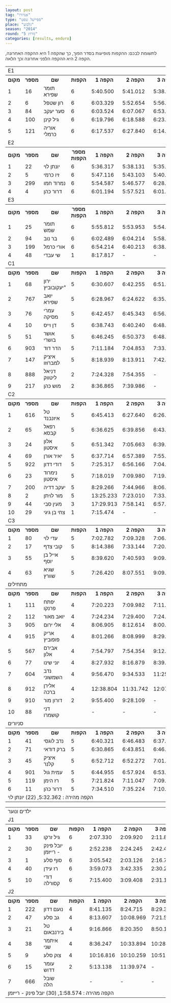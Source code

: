 ```yaml
---
layout: post
tag: "אנדורו"
type: "ספיישל טסט"
place: "גלבוע"
season: "2014"
round: "מרוץ 5"
categories: [results, enduro]
---
```



<p class="message" style="color: #333;">לתשומת לבכם: ההקפות מופיעות בסדר הפוך, כך שהקפה 1 היא ההקפה האחרונה, הקפה 2 היא ההקפה הלפני אחרונה וכך הלאה.</p>


<table class="line_color big_table">

<tr><td colspan="99" class="title_font">  E1 </td></tr>

<tr class="rnkh_bkcolor">
    <th class="rnkh_font">מקום</th>
    <th class="rnkh_font">מספר</th>
    <th class="rnkh_font">שם</th>
    <th class="rnkh_font">הקפות</th>
    <th class="rnkh_font">הקפה 1</th>
    <th class="rnkh_font">הקפה 2</th>
    <th class="rnkh_font">הקפה 3</th>
    <th class="rnkh_font">הקפה 4</th>
    <th class="rnkh_font">הקפה 5</th>
    <th class="rnkh_font">הקפה 6</th>
    <th class="rnkh_font">זמן כולל</th>
    <th class="rnkh_font">פער</th>
</tr>
<tr class="rnk_bkcolor">
    <td class="rnk_font">1</td>
    <td class="rnk_font">16</td>
    <td class="rnk_font">תומר שפירא</td>
    <td class="rnk_font">6</td>
    <td class="rnk_font">5:40.500</td>
    <td class="rnk_font">5:41.012</td>
    <td class="rnk_font">5:38.919</td>
    <td class="rnk_font">5:41.740</td>
    <td class="rnk_font">5:51.975</td>
    <td class="rnk_font">6:00.702</td>
    <td class="rnk_font">00:34:34.848</td>
    <td class="rnk_font">-</td>
</tr>
<tr class="rnk_bkcolor">
    <td class="rnk_font">2</td>
    <td class="rnk_font">6</td>
    <td class="rnk_font">רון שטפל</td>
    <td class="rnk_font">6</td>
    <td class="rnk_font">6:03.329</td>
    <td class="rnk_font">5:52.654</td>
    <td class="rnk_font">5:56.394</td>
    <td class="rnk_font">6:00.101</td>
    <td class="rnk_font">6:09.539</td>
    <td class="rnk_font">6:30.685</td>
    <td class="rnk_font">00:36:32.702</td>
    <td class="rnk_font">1:57.854</td>
</tr>
<tr class="rnk_bkcolor">
    <td class="rnk_font">3</td>
    <td class="rnk_font">84</td>
    <td class="rnk_font">סער יעקב</td>
    <td class="rnk_font">6</td>
    <td class="rnk_font">6:03.524</td>
    <td class="rnk_font">6:07.067</td>
    <td class="rnk_font">6:53.861</td>
    <td class="rnk_font">6:11.944</td>
    <td class="rnk_font">6:04.716</td>
    <td class="rnk_font">6:41.671</td>
    <td class="rnk_font">00:38:02.783</td>
    <td class="rnk_font">3:27.935</td>
</tr>
<tr class="rnk_bkcolor">
    <td class="rnk_font">4</td>
    <td class="rnk_font">100</td>
    <td class="rnk_font">גיל קינן</td>
    <td class="rnk_font">6</td>
    <td class="rnk_font">6:19.796</td>
    <td class="rnk_font">6:18.588</td>
    <td class="rnk_font">6:23.509</td>
    <td class="rnk_font">6:18.945</td>
    <td class="rnk_font">6:24.582</td>
    <td class="rnk_font">6:38.411</td>
    <td class="rnk_font">00:38:23.831</td>
    <td class="rnk_font">3:48.983</td>
</tr>
<tr class="rnk_bkcolor">
    <td class="rnk_font">5</td>
    <td class="rnk_font">121</td>
    <td class="rnk_font">אוריה כרמלי</td>
    <td class="rnk_font">6</td>
    <td class="rnk_font">6:17.537</td>
    <td class="rnk_font">6:27.840</td>
    <td class="rnk_font">6:14.792</td>
    <td class="rnk_font">6:13.343</td>
    <td class="rnk_font">6:22.510</td>
    <td class="rnk_font">6:57.573</td>
    <td class="rnk_font">00:38:33.595</td>
    <td class="rnk_font">3:58.747</td>
</tr>

<tr><td colspan="99" class="title_font">  E2 </td></tr>

<tr class="rnkh_bkcolor">
    <th class="rnkh_font">מקום</th>
    <th class="rnkh_font">מספר</th>
    <th class="rnkh_font">שם</th>
    <th class="rnkh_font">מספר הקפות</th>
    <th class="rnkh_font">הקפה 1</th>
    <th class="rnkh_font">הקפה 2</th>
    <th class="rnkh_font">הקפה 3</th>
    <th class="rnkh_font">הקפה 4</th>
    <th class="rnkh_font">הקפה 5</th>
    <th class="rnkh_font">הקפה 6</th>
    <th class="rnkh_font">זמן כולל</th>
    <th class="rnkh_font">פער</th>
</tr>
<tr class="rnk_bkcolor">
    <td class="rnk_font">1</td>
    <td class="rnk_font">22</td>
    <td class="rnk_font">יונתן לוי</td>
    <td class="rnk_font">6</td>
    <td class="rnk_font">5:36.317</td>
    <td class="rnk_font">5:38.131</td>
    <td class="rnk_font">5:35.025</td>
    <td class="rnk_font">5:32.362</td>
    <td class="rnk_font">5:47.988</td>
    <td class="rnk_font">5:47.907</td>
    <td class="rnk_font">00:33:57.730</td>
    <td class="rnk_font">-</td>
</tr>
<tr class="rnk_bkcolor">
    <td class="rnk_font">2</td>
    <td class="rnk_font">5</td>
    <td class="rnk_font">זיו    כרמי</td>
    <td class="rnk_font">6</td>
    <td class="rnk_font">5:47.116</td>
    <td class="rnk_font">5:43.103</td>
    <td class="rnk_font">5:40.653</td>
    <td class="rnk_font">5:39.514</td>
    <td class="rnk_font">5:42.107</td>
    <td class="rnk_font">5:58.327</td>
    <td class="rnk_font">00:34:30.820</td>
    <td class="rnk_font">33.090</td>
</tr>
<tr class="rnk_bkcolor">
    <td class="rnk_font">3</td>
    <td class="rnk_font">299</td>
    <td class="rnk_font">נמרוד חמו</td>
    <td class="rnk_font">6</td>
    <td class="rnk_font">5:54.587</td>
    <td class="rnk_font">5:46.577</td>
    <td class="rnk_font">6:28.144</td>
    <td class="rnk_font">5:48.086</td>
    <td class="rnk_font">5:54.150</td>
    <td class="rnk_font">5:57.387</td>
    <td class="rnk_font">00:35:48.931</td>
    <td class="rnk_font">1:51.201</td>
</tr>
<tr class="rnk_bkcolor">
    <td class="rnk_font">4</td>
    <td class="rnk_font">4</td>
    <td class="rnk_font">דרור כהן</td>
    <td class="rnk_font">6</td>
    <td class="rnk_font">6:01.194</td>
    <td class="rnk_font">5:57.521</td>
    <td class="rnk_font">6:01.924</td>
    <td class="rnk_font">6:14.253</td>
    <td class="rnk_font">6:02.950</td>
    <td class="rnk_font">6:29.081</td>
    <td class="rnk_font">00:36:46.923</td>
    <td class="rnk_font">2:49.193</td>
</tr>

<tr><td colspan="99" class="title_font">  E3 </td></tr>

<tr class="rnkh_bkcolor">
    <th class="rnkh_font">מקום</th>
    <th class="rnkh_font">מספר</th>
    <th class="rnkh_font">שם</th>
    <th class="rnkh_font">מספר הקפות</th>
    <th class="rnkh_font">הקפה 1</th>
    <th class="rnkh_font">הקפה 2</th>
    <th class="rnkh_font">הקפה 3</th>
    <th class="rnkh_font">הקפה 4</th>
    <th class="rnkh_font">הקפה 5</th>
    <th class="rnkh_font">הקפה 6</th>
    <th class="rnkh_font">זמן כולל</th>
    <th class="rnkh_font">פער</th>
</tr>
<tr class="rnk_bkcolor">
    <td class="rnk_font">1</td>
    <td class="rnk_font">25</td>
    <td class="rnk_font">תומר שמש</td>
    <td class="rnk_font">6</td>
    <td class="rnk_font">5:55.812</td>
    <td class="rnk_font">5:53.953</td>
    <td class="rnk_font">5:54.797</td>
    <td class="rnk_font">5:55.157</td>
    <td class="rnk_font">5:57.862</td>
    <td class="rnk_font">6:17.827</td>
    <td class="rnk_font">00:35:55.408</td>
    <td class="rnk_font">-</td>
</tr>
<tr class="rnk_bkcolor">
    <td class="rnk_font">2</td>
    <td class="rnk_font">94</td>
    <td class="rnk_font">בר נוב</td>
    <td class="rnk_font">6</td>
    <td class="rnk_font">6:02.489</td>
    <td class="rnk_font">6:04.214</td>
    <td class="rnk_font">5:58.564</td>
    <td class="rnk_font">6:17.445</td>
    <td class="rnk_font">6:13.038</td>
    <td class="rnk_font">6:11.938</td>
    <td class="rnk_font">00:36:47.688</td>
    <td class="rnk_font">52.280</td>
</tr>
<tr class="rnk_bkcolor">
    <td class="rnk_font">3</td>
    <td class="rnk_font">199</td>
    <td class="rnk_font">אורי כרמל</td>
    <td class="rnk_font">6</td>
    <td class="rnk_font">6:54.214</td>
    <td class="rnk_font">6:40.213</td>
    <td class="rnk_font">6:38.086</td>
    <td class="rnk_font">6:35.398</td>
    <td class="rnk_font">6:26.568</td>
    <td class="rnk_font">6:40.942</td>
    <td class="rnk_font penalty">P 43:55.421</td>
    <td class="rnk_font">8:00.013</td>
</tr>
<tr class="rnk_bkcolor">
    <td class="rnk_font">4</td>
    <td class="rnk_font">48</td>
    <td class="rnk_font">שי עבדי </td>
    <td class="rnk_font">1</td>
    <td class="rnk_font">8:17.817</td>
    <td class="rnk_font">-</td>
    <td class="rnk_font">-</td>
    <td class="rnk_font">-</td>
    <td class="rnk_font">-</td>
    <td class="rnk_font">-</td>
    <td class="rnk_font">00:08:17.817</td>
    <td class="rnk_font">5  הקפות</td>
</tr>

<tr><td colspan="99" class="title_font">  C1 </td></tr>

<tr class="rnkh_bkcolor">
    <th class="rnkh_font">מקום</th>
    <th class="rnkh_font">מספר</th>
    <th class="rnkh_font">שם</th>
    <th class="rnkh_font">הקפות</th>
    <th class="rnkh_font">הקפה 1</th>
    <th class="rnkh_font">הקפה 2</th>
    <th class="rnkh_font">הקפה 3</th>
    <th class="rnkh_font">הקפה 4</th>
    <th class="rnkh_font">הקפה 5</th>
    <th class="rnkh_font">הקפה 6</th>
    <th class="rnkh_font">זמן כולל</th>
    <th class="rnkh_font">פער</th>
</tr>
<tr class="rnk_bkcolor">
    <td class="rnk_font">1</td>
    <td class="rnk_font">68</td>
    <td class="rnk_font">ירון יעקובוביץ"</td>
    <td class="rnk_font">5</td>
    <td class="rnk_font">6:30.607</td>
    <td class="rnk_font">6:42.255</td>
    <td class="rnk_font">6:51.152</td>
    <td class="rnk_font">6:35.780</td>
    <td class="rnk_font">6:49.584</td>
    <td class="rnk_font">-</td>
    <td class="rnk_font">00:33:29.378</td>
    <td class="rnk_font">-</td>
</tr>
<tr class="rnk_bkcolor">
    <td class="rnk_font">2</td>
    <td class="rnk_font">767</td>
    <td class="rnk_font">יואב שפירא</td>
    <td class="rnk_font">5</td>
    <td class="rnk_font">6:28.967</td>
    <td class="rnk_font">6:24.622</td>
    <td class="rnk_font">6:35.949</td>
    <td class="rnk_font">6:50.175</td>
    <td class="rnk_font">7:56.763</td>
    <td class="rnk_font">-</td>
    <td class="rnk_font">00:34:16.476</td>
    <td class="rnk_font">47.098</td>
</tr>
<tr class="rnk_bkcolor">
    <td class="rnk_font">3</td>
    <td class="rnk_font">76</td>
    <td class="rnk_font">עמרי מסיקה</td>
    <td class="rnk_font">5</td>
    <td class="rnk_font">6:42.457</td>
    <td class="rnk_font">6:45.343</td>
    <td class="rnk_font">6:56.437</td>
    <td class="rnk_font">6:50.851</td>
    <td class="rnk_font">7:05.122</td>
    <td class="rnk_font">-</td>
    <td class="rnk_font">00:34:20.210</td>
    <td class="rnk_font">50.832</td>
</tr>
<tr class="rnk_bkcolor">
    <td class="rnk_font">4</td>
    <td class="rnk_font">10</td>
    <td class="rnk_font">דן  וייס</td>
    <td class="rnk_font">5</td>
    <td class="rnk_font">6:38.743</td>
    <td class="rnk_font">6:40.240</td>
    <td class="rnk_font">6:48.682</td>
    <td class="rnk_font">7:00.483</td>
    <td class="rnk_font">7:21.022</td>
    <td class="rnk_font">-</td>
    <td class="rnk_font">00:34:29.170</td>
    <td class="rnk_font">59.792</td>
</tr>
<tr class="rnk_bkcolor">
    <td class="rnk_font">5</td>
    <td class="rnk_font">51</td>
    <td class="rnk_font">אושר בושרי</td>
    <td class="rnk_font">5</td>
    <td class="rnk_font">6:46.245</td>
    <td class="rnk_font">6:50.373</td>
    <td class="rnk_font">6:48.208</td>
    <td class="rnk_font">6:54.459</td>
    <td class="rnk_font">7:17.813</td>
    <td class="rnk_font">-</td>
    <td class="rnk_font">00:34:37.098</td>
    <td class="rnk_font">1:07.720</td>
</tr>
<tr class="rnk_bkcolor">
    <td class="rnk_font">6</td>
    <td class="rnk_font">903</td>
    <td class="rnk_font">הדר דוד</td>
    <td class="rnk_font">5</td>
    <td class="rnk_font">7:11.184</td>
    <td class="rnk_font">7:04.853</td>
    <td class="rnk_font">7:33.487</td>
    <td class="rnk_font">6:59.638</td>
    <td class="rnk_font">7:44.211</td>
    <td class="rnk_font">-</td>
    <td class="rnk_font">00:36:33.373</td>
    <td class="rnk_font">3:03.995</td>
</tr>
<tr class="rnk_bkcolor">
    <td class="rnk_font">7</td>
    <td class="rnk_font">147</td>
    <td class="rnk_font">איציק למברוזו</td>
    <td class="rnk_font">5</td>
    <td class="rnk_font">8:18.939</td>
    <td class="rnk_font">8:13.911</td>
    <td class="rnk_font">7:42.678</td>
    <td class="rnk_font">8:21.854</td>
    <td class="rnk_font">8:48.768</td>
    <td class="rnk_font">-</td>
    <td class="rnk_font penalty">P 47:26.150</td>
    <td class="rnk_font">13:56.772</td>
</tr>
<tr class="rnk_bkcolor">
    <td class="rnk_font">8</td>
    <td class="rnk_font">888</td>
    <td class="rnk_font">דניאל ליטווק</td>
    <td class="rnk_font">2</td>
    <td class="rnk_font">7:24.328</td>
    <td class="rnk_font">7:54.355</td>
    <td class="rnk_font">-</td>
    <td class="rnk_font">-</td>
    <td class="rnk_font">-</td>
    <td class="rnk_font">-</td>
    <td class="rnk_font">00:15:18.683</td>
    <td class="rnk_font">3  הקפות</td>
</tr>
<tr class="rnk_bkcolor">
    <td class="rnk_font">9</td>
    <td class="rnk_font">217</td>
    <td class="rnk_font">מוש כהן</td>
    <td class="rnk_font">2</td>
    <td class="rnk_font">8:36.865</td>
    <td class="rnk_font">7:39.986</td>
    <td class="rnk_font">-</td>
    <td class="rnk_font">-</td>
    <td class="rnk_font">-</td>
    <td class="rnk_font">-</td>
    <td class="rnk_font">00:16:16.851</td>
    <td class="rnk_font">3  הקפות</td>
</tr>

<tr><td colspan="99" class="title_font">  C2 </td></tr>

<tr class="rnkh_bkcolor">
    <th class="rnkh_font">מקום</th>
    <th class="rnkh_font">מספר</th>
    <th class="rnkh_font">שם</th>
    <th class="rnkh_font">הקפות</th>
    <th class="rnkh_font">הקפה 1</th>
    <th class="rnkh_font">הקפה 2</th>
    <th class="rnkh_font">הקפה 3</th>
    <th class="rnkh_font">הקפה 4</th>
    <th class="rnkh_font">הקפה 5</th>
    <th class="rnkh_font">הקפה 6</th>
    <th class="rnkh_font">זמן כולל</th>
    <th class="rnkh_font">פער</th>
</tr>
<tr class="rnk_bkcolor">
    <td class="rnk_font">1</td>
    <td class="rnk_font">616</td>
    <td class="rnk_font">טל איזנבנד</td>
    <td class="rnk_font">5</td>
    <td class="rnk_font">6:45.413</td>
    <td class="rnk_font">6:27.640</td>
    <td class="rnk_font">6:26.711</td>
    <td class="rnk_font">6:30.676</td>
    <td class="rnk_font">6:29.179</td>
    <td class="rnk_font">-</td>
    <td class="rnk_font">00:32:39.619</td>
    <td class="rnk_font">-</td>
</tr>
<tr class="rnk_bkcolor">
    <td class="rnk_font">2</td>
    <td class="rnk_font">65</td>
    <td class="rnk_font">רפאל קבסא</td>
    <td class="rnk_font">5</td>
    <td class="rnk_font">6:36.625</td>
    <td class="rnk_font">6:39.856</td>
    <td class="rnk_font">6:43.175</td>
    <td class="rnk_font">6:53.375</td>
    <td class="rnk_font">6:40.970</td>
    <td class="rnk_font">-</td>
    <td class="rnk_font">00:33:34.001</td>
    <td class="rnk_font">54.382</td>
</tr>
<tr class="rnk_bkcolor">
    <td class="rnk_font">3</td>
    <td class="rnk_font">24</td>
    <td class="rnk_font">אלון איסטון</td>
    <td class="rnk_font">5</td>
    <td class="rnk_font">6:51.342</td>
    <td class="rnk_font">7:05.663</td>
    <td class="rnk_font">6:39.995</td>
    <td class="rnk_font">6:55.592</td>
    <td class="rnk_font">7:08.211</td>
    <td class="rnk_font">-</td>
    <td class="rnk_font">00:34:40.803</td>
    <td class="rnk_font">2:01.184</td>
</tr>
<tr class="rnk_bkcolor">
    <td class="rnk_font">4</td>
    <td class="rnk_font">69</td>
    <td class="rnk_font">יאיר אורן</td>
    <td class="rnk_font">5</td>
    <td class="rnk_font">6:37.714</td>
    <td class="rnk_font">6:57.389</td>
    <td class="rnk_font">7:55.979</td>
    <td class="rnk_font">6:44.889</td>
    <td class="rnk_font">6:45.557</td>
    <td class="rnk_font">-</td>
    <td class="rnk_font">00:35:01.528</td>
    <td class="rnk_font">2:21.909</td>
</tr>
<tr class="rnk_bkcolor">
    <td class="rnk_font">5</td>
    <td class="rnk_font">922</td>
    <td class="rnk_font">דודי דדון</td>
    <td class="rnk_font">5</td>
    <td class="rnk_font">7:25.317</td>
    <td class="rnk_font">6:56.166</td>
    <td class="rnk_font">7:04.769</td>
    <td class="rnk_font">7:01.928</td>
    <td class="rnk_font">7:14.705</td>
    <td class="rnk_font">-</td>
    <td class="rnk_font">00:35:42.885</td>
    <td class="rnk_font">3:03.266</td>
</tr>
<tr class="rnk_bkcolor">
    <td class="rnk_font">6</td>
    <td class="rnk_font">23</td>
    <td class="rnk_font">נימרוד איסטון</td>
    <td class="rnk_font">5</td>
    <td class="rnk_font">7:18.019</td>
    <td class="rnk_font">7:09.980</td>
    <td class="rnk_font">7:19.675</td>
    <td class="rnk_font">7:03.979</td>
    <td class="rnk_font">7:13.263</td>
    <td class="rnk_font">-</td>
    <td class="rnk_font">00:36:04.916</td>
    <td class="rnk_font">3:25.297</td>
</tr>
<tr class="rnk_bkcolor">
    <td class="rnk_font">7</td>
    <td class="rnk_font">200</td>
    <td class="rnk_font">יעקב  דדיה</td>
    <td class="rnk_font">5</td>
    <td class="rnk_font">8:29.266</td>
    <td class="rnk_font">7:44.966</td>
    <td class="rnk_font">8:06.912</td>
    <td class="rnk_font">7:48.095</td>
    <td class="rnk_font">8:15.927</td>
    <td class="rnk_font">-</td>
    <td class="rnk_font">00:40:25.166</td>
    <td class="rnk_font">7:45.547</td>
</tr>
<tr class="rnk_bkcolor">
    <td class="rnk_font">8</td>
    <td class="rnk_font">2</td>
    <td class="rnk_font">מור לויתן</td>
    <td class="rnk_font">5</td>
    <td class="rnk_font">13:25.233</td>
    <td class="rnk_font">7:23.010</td>
    <td class="rnk_font">7:33.596</td>
    <td class="rnk_font">7:31.533</td>
    <td class="rnk_font">7:28.675</td>
    <td class="rnk_font">-</td>
    <td class="rnk_font">00:43:22.047</td>
    <td class="rnk_font">10:42.428</td>
</tr>
<tr class="rnk_bkcolor">
    <td class="rnk_font">9</td>
    <td class="rnk_font">44</td>
    <td class="rnk_font">מעין  סבי</td>
    <td class="rnk_font">3</td>
    <td class="rnk_font">17:29.913</td>
    <td class="rnk_font">7:58.141</td>
    <td class="rnk_font">6:57.343</td>
    <td class="rnk_font">-</td>
    <td class="rnk_font">-</td>
    <td class="rnk_font">-</td>
    <td class="rnk_font">00:32:25.397</td>
    <td class="rnk_font">2  הקפות</td>
</tr>
<tr class="rnk_bkcolor">
    <td class="rnk_font">10</td>
    <td class="rnk_font">29</td>
    <td class="rnk_font">צחי  בן גיגי</td>
    <td class="rnk_font">1</td>
    <td class="rnk_font">7:15.474</td>
    <td class="rnk_font">-</td>
    <td class="rnk_font">-</td>
    <td class="rnk_font">-</td>
    <td class="rnk_font">-</td>
    <td class="rnk_font">-</td>
    <td class="rnk_font">00:07:15.474</td>
    <td class="rnk_font">4  הקפות</td>
</tr>

<tr><td colspan="99" class="title_font">  C3 </td></tr>

<tr class="rnkh_bkcolor">
    <th class="rnkh_font">מקום</th>
    <th class="rnkh_font">מספר</th>
    <th class="rnkh_font">שם</th>
    <th class="rnkh_font">הקפות</th>
    <th class="rnkh_font">הקפה 1</th>
    <th class="rnkh_font">הקפה 2</th>
    <th class="rnkh_font">הקפה 3</th>
    <th class="rnkh_font">הקפה 4</th>
    <th class="rnkh_font">הקפה 5</th>
    <th class="rnkh_font">הקפה 6</th>
    <th class="rnkh_font">זמן כולל</th>
    <th class="rnkh_font">פער</th>
</tr>
<tr class="rnk_bkcolor">
    <td class="rnk_font">1</td>
    <td class="rnk_font">80</td>
    <td class="rnk_font">עדי לוי</td>
    <td class="rnk_font">5</td>
    <td class="rnk_font">7:02.782</td>
    <td class="rnk_font">7:09.328</td>
    <td class="rnk_font">7:06.121</td>
    <td class="rnk_font">7:19.371</td>
    <td class="rnk_font">7:43.535</td>
    <td class="rnk_font">-</td>
    <td class="rnk_font">00:36:21.137</td>
    <td class="rnk_font">-</td>
</tr>
<tr class="rnk_bkcolor">
    <td class="rnk_font">2</td>
    <td class="rnk_font">17</td>
    <td class="rnk_font">קובי צדף</td>
    <td class="rnk_font">5</td>
    <td class="rnk_font">8:14.386</td>
    <td class="rnk_font">7:33.144</td>
    <td class="rnk_font">7:20.262</td>
    <td class="rnk_font">7:25.966</td>
    <td class="rnk_font">7:44.696</td>
    <td class="rnk_font">-</td>
    <td class="rnk_font">00:38:18.454</td>
    <td class="rnk_font">1:57.317</td>
</tr>
<tr class="rnk_bkcolor">
    <td class="rnk_font">3</td>
    <td class="rnk_font">55</td>
    <td class="rnk_font">אייל בן יוסף</td>
    <td class="rnk_font">5</td>
    <td class="rnk_font">8:39.620</td>
    <td class="rnk_font">7:40.593</td>
    <td class="rnk_font">9:09.836</td>
    <td class="rnk_font">7:18.250</td>
    <td class="rnk_font">7:32.029</td>
    <td class="rnk_font">-</td>
    <td class="rnk_font">00:40:20.328</td>
    <td class="rnk_font">3:59.191</td>
</tr>
<tr class="rnk_bkcolor">
    <td class="rnk_font">4</td>
    <td class="rnk_font">63</td>
    <td class="rnk_font">שגיא שוורץ</td>
    <td class="rnk_font">5</td>
    <td class="rnk_font">7:26.420</td>
    <td class="rnk_font">8:07.551</td>
    <td class="rnk_font">9:09.131</td>
    <td class="rnk_font">9:58.702</td>
    <td class="rnk_font">7:41.527</td>
    <td class="rnk_font">-</td>
    <td class="rnk_font penalty">P 48:23.331</td>
    <td class="rnk_font">12:02.194</td>
</tr>

<tr><td colspan="99" class="title_font">  מתחילים </td></tr>

<tr class="rnkh_bkcolor">
    <th class="rnkh_font">מקום</th>
    <th class="rnkh_font">מספר</th>
    <th class="rnkh_font">שם</th>
    <th class="rnkh_font">הקפות</th>
    <th class="rnkh_font">הקפה 1</th>
    <th class="rnkh_font">הקפה 2</th>
    <th class="rnkh_font">הקפה 3</th>
    <th class="rnkh_font">הקפה 4</th>
    <th class="rnkh_font">הקפה 5</th>
    <th class="rnkh_font">הקפה 6</th>
    <th class="rnkh_font">זמן כולל</th>
    <th class="rnkh_font">פער</th>
</tr>
<tr class="rnk_bkcolor">
    <td class="rnk_font">1</td>
    <td class="rnk_font">111</td>
    <td class="rnk_font">יפתח פרנקו</td>
    <td class="rnk_font">4</td>
    <td class="rnk_font">7:20.223</td>
    <td class="rnk_font">7:09.982</td>
    <td class="rnk_font">7:11.665</td>
    <td class="rnk_font">7:20.720</td>
    <td class="rnk_font">-</td>
    <td class="rnk_font">-</td>
    <td class="rnk_font">00:29:02.590</td>
    <td class="rnk_font">-</td>
</tr>
<tr class="rnk_bkcolor">
    <td class="rnk_font">2</td>
    <td class="rnk_font">112</td>
    <td class="rnk_font">יואב מאור</td>
    <td class="rnk_font">4</td>
    <td class="rnk_font">7:24.234</td>
    <td class="rnk_font">7:29.400</td>
    <td class="rnk_font">7:24.689</td>
    <td class="rnk_font">7:44.107</td>
    <td class="rnk_font">-</td>
    <td class="rnk_font">-</td>
    <td class="rnk_font">00:30:02.430</td>
    <td class="rnk_font">59.840</td>
</tr>
<tr class="rnk_bkcolor">
    <td class="rnk_font">3</td>
    <td class="rnk_font">905</td>
    <td class="rnk_font">אלי ירום</td>
    <td class="rnk_font">4</td>
    <td class="rnk_font">8:06.905</td>
    <td class="rnk_font">8:12.614</td>
    <td class="rnk_font">8:00.178</td>
    <td class="rnk_font">8:05.902</td>
    <td class="rnk_font">-</td>
    <td class="rnk_font">-</td>
    <td class="rnk_font">00:32:25.599</td>
    <td class="rnk_font">3:23.009</td>
</tr>
<tr class="rnk_bkcolor">
    <td class="rnk_font">4</td>
    <td class="rnk_font">915</td>
    <td class="rnk_font">אריק פופוביץ</td>
    <td class="rnk_font">4</td>
    <td class="rnk_font">8:01.266</td>
    <td class="rnk_font">8:08.999</td>
    <td class="rnk_font">8:29.955</td>
    <td class="rnk_font">8:37.044</td>
    <td class="rnk_font">-</td>
    <td class="rnk_font">-</td>
    <td class="rnk_font">00:33:17.264</td>
    <td class="rnk_font">4:14.674</td>
</tr>
<tr class="rnk_bkcolor">
    <td class="rnk_font">5</td>
    <td class="rnk_font">567</td>
    <td class="rnk_font">אבירם אלון</td>
    <td class="rnk_font">4</td>
    <td class="rnk_font">7:54.797</td>
    <td class="rnk_font">7:54.354</td>
    <td class="rnk_font">9:12.871</td>
    <td class="rnk_font">8:34.120</td>
    <td class="rnk_font">-</td>
    <td class="rnk_font">-</td>
    <td class="rnk_font">00:33:36.142</td>
    <td class="rnk_font">4:33.552</td>
</tr>
<tr class="rnk_bkcolor">
    <td class="rnk_font">6</td>
    <td class="rnk_font">77</td>
    <td class="rnk_font">יוני שינו</td>
    <td class="rnk_font">4</td>
    <td class="rnk_font">8:27.932</td>
    <td class="rnk_font">8:16.879</td>
    <td class="rnk_font">8:39.416</td>
    <td class="rnk_font">9:08.681</td>
    <td class="rnk_font">-</td>
    <td class="rnk_font">-</td>
    <td class="rnk_font">00:34:32.908</td>
    <td class="rnk_font">5:30.318</td>
</tr>
<tr class="rnk_bkcolor">
    <td class="rnk_font">7</td>
    <td class="rnk_font">604</td>
    <td class="rnk_font">נדב השמשוני</td>
    <td class="rnk_font">4</td>
    <td class="rnk_font">9:56.470</td>
    <td class="rnk_font">9:34.533</td>
    <td class="rnk_font">11:25.128</td>
    <td class="rnk_font">9:23.969</td>
    <td class="rnk_font">-</td>
    <td class="rnk_font">-</td>
    <td class="rnk_font">00:40:20.100</td>
    <td class="rnk_font">11:17.510</td>
</tr>
<tr class="rnk_bkcolor">
    <td class="rnk_font">8</td>
    <td class="rnk_font">912</td>
    <td class="rnk_font">אלירן ברכה</td>
    <td class="rnk_font">4</td>
    <td class="rnk_font">12:38.804</td>
    <td class="rnk_font">11:31.742</td>
    <td class="rnk_font">12:07.627</td>
    <td class="rnk_font">9:27.099</td>
    <td class="rnk_font">-</td>
    <td class="rnk_font">-</td>
    <td class="rnk_font">00:45:45.272</td>
    <td class="rnk_font">16:42.682</td>
</tr>
<tr class="rnk_bkcolor">
    <td class="rnk_font">9</td>
    <td class="rnk_font">910</td>
    <td class="rnk_font">דורון מור</td>
    <td class="rnk_font">2</td>
    <td class="rnk_font">9:55.400</td>
    <td class="rnk_font">9:28.109</td>
    <td class="rnk_font">-</td>
    <td class="rnk_font">-</td>
    <td class="rnk_font">-</td>
    <td class="rnk_font">-</td>
    <td class="rnk_font penalty">P 23:23.509</td>
    <td class="rnk_font">2  הקפות</td>
</tr>
<tr class="rnk_bkcolor">
    <td class="rnk_font">10</td>
    <td class="rnk_font">88</td>
    <td class="rnk_font">דני קושמרו</td>
    <td class="rnk_font"></td>
    <td class="rnk_font">-</td>
    <td class="rnk_font">-</td>
    <td class="rnk_font">-</td>
    <td class="rnk_font">-</td>
    <td class="rnk_font">-</td>
    <td class="rnk_font">-</td>
    <td class="rnk_font">-</td>
    <td class="rnk_font">4  הקפות</td>
</tr>

<tr><td colspan="99" class="title_font">  סניורים </td></tr>

<tr class="rnkh_bkcolor">
    <th class="rnkh_font">מקום</th>
    <th class="rnkh_font">מספר</th>
    <th class="rnkh_font">שם</th>
    <th class="rnkh_font">הקפות</th>
    <th class="rnkh_font">הקפה 1</th>
    <th class="rnkh_font">הקפה 2</th>
    <th class="rnkh_font">הקפה 3</th>
    <th class="rnkh_font">הקפה 4</th>
    <th class="rnkh_font">הקפה 5</th>
    <th class="rnkh_font">הקפה 6</th>
    <th class="rnkh_font">זמן כולל</th>
    <th class="rnkh_font">פער</th>
</tr>
<tr class="rnk_bkcolor">
    <td class="rnk_font">1</td>
    <td class="rnk_font">41</td>
    <td class="rnk_font">נדב  לוגסי</td>
    <td class="rnk_font">5</td>
    <td class="rnk_font">6:40.321</td>
    <td class="rnk_font">6:46.483</td>
    <td class="rnk_font">6:37.914</td>
    <td class="rnk_font">6:39.581</td>
    <td class="rnk_font">6:47.220</td>
    <td class="rnk_font">-</td>
    <td class="rnk_font">00:33:31.519</td>
    <td class="rnk_font">-</td>
</tr>
<tr class="rnk_bkcolor">
    <td class="rnk_font">2</td>
    <td class="rnk_font">71</td>
    <td class="rnk_font">ברק דודאי</td>
    <td class="rnk_font">5</td>
    <td class="rnk_font">6:30.865</td>
    <td class="rnk_font">6:43.851</td>
    <td class="rnk_font">6:46.643</td>
    <td class="rnk_font">6:47.388</td>
    <td class="rnk_font">7:06.724</td>
    <td class="rnk_font">-</td>
    <td class="rnk_font">00:33:55.471</td>
    <td class="rnk_font">23.952</td>
</tr>
<tr class="rnk_bkcolor">
    <td class="rnk_font">3</td>
    <td class="rnk_font">45</td>
    <td class="rnk_font">איציק קלנר</td>
    <td class="rnk_font">5</td>
    <td class="rnk_font">6:52.712</td>
    <td class="rnk_font">6:52.272</td>
    <td class="rnk_font">7:01.679</td>
    <td class="rnk_font">6:45.290</td>
    <td class="rnk_font">6:52.767</td>
    <td class="rnk_font">-</td>
    <td class="rnk_font">00:34:24.720</td>
    <td class="rnk_font">53.201</td>
</tr>
<tr class="rnk_bkcolor">
    <td class="rnk_font">4</td>
    <td class="rnk_font">901</td>
    <td class="rnk_font">עמית גול</td>
    <td class="rnk_font">5</td>
    <td class="rnk_font">6:44.955</td>
    <td class="rnk_font">6:57.924</td>
    <td class="rnk_font">6:53.164</td>
    <td class="rnk_font">6:53.774</td>
    <td class="rnk_font">7:04.250</td>
    <td class="rnk_font">-</td>
    <td class="rnk_font">00:34:34.067</td>
    <td class="rnk_font">1:02.548</td>
</tr>
<tr class="rnk_bkcolor">
    <td class="rnk_font">5</td>
    <td class="rnk_font">119</td>
    <td class="rnk_font">רז הימן</td>
    <td class="rnk_font">5</td>
    <td class="rnk_font">7:21.824</td>
    <td class="rnk_font">7:11.047</td>
    <td class="rnk_font">7:09.760</td>
    <td class="rnk_font">7:08.722</td>
    <td class="rnk_font">7:19.595</td>
    <td class="rnk_font">-</td>
    <td class="rnk_font">00:36:10.948</td>
    <td class="rnk_font">2:39.429</td>
</tr>
<tr class="rnk_bkcolor">
    <td class="rnk_font">6</td>
    <td class="rnk_font">11</td>
    <td class="rnk_font">דרור כהן</td>
    <td class="rnk_font">5</td>
    <td class="rnk_font">7:34.510</td>
    <td class="rnk_font">7:35.224</td>
    <td class="rnk_font">7:10.888</td>
    <td class="rnk_font">7:08.853</td>
    <td class="rnk_font">7:42.420</td>
    <td class="rnk_font">-</td>
    <td class="rnk_font">00:37:11.895</td>
    <td class="rnk_font">3:40.376</td>
</tr>

<tr><td colspan="99" class="comment_font">  הקפה מהירה : 5:32.362, (22) יונתן לוי </td></tr>

</table>

<table class="line_color big_table">

<tr><td colspan="99" class="title_font" > ילדים ונוער</td></tr>

<tr><td colspan="99" class="title_font">  J1 </td></tr>

<tr class="rnkh_bkcolor">
    <th class="rnkh_font">מקום</th>
    <th class="rnkh_font">מספר</th>
    <th class="rnkh_font">שם</th>
    <th class="rnkh_font">הקפות</th>
    <th class="rnkh_font">הקפה 1</th>
    <th class="rnkh_font">הקפה 2</th>
    <th class="rnkh_font">הקפה 3</th>
    <th class="rnkh_font">הקפה 4</th>
    <th class="rnkh_font">הקפה 5</th>
    <th class="rnkh_font">הקפה 6</th>
    <th class="rnkh_font">זמן כולל</th>
    <th class="rnkh_font">פער</th>
</tr>
<tr class="rnk_bkcolor">
    <td class="rnk_font">1</td>
    <td class="rnk_font">33</td>
    <td class="rnk_font">גיל זרקו</td>
    <td class="rnk_font">6</td>
    <td class="rnk_font">2:07.330</td>
    <td class="rnk_font">2:09.920</td>
    <td class="rnk_font">2:11.850</td>
    <td class="rnk_font">2:03.570</td>
    <td class="rnk_font">2:08.647</td>
    <td class="rnk_font">2:03.020</td>
    <td class="rnk_font">00:12:44.337</td>
    <td class="rnk_font">-</td>
</tr>
<tr class="rnk_bkcolor">
    <td class="rnk_font">2</td>
    <td class="rnk_font">30</td>
    <td class="rnk_font">יובל פינק - רייזמן</td>
    <td class="rnk_font">6</td>
    <td class="rnk_font">2:52.238</td>
    <td class="rnk_font">2:24.245</td>
    <td class="rnk_font">2:42.447</td>
    <td class="rnk_font">2:06.902</td>
    <td class="rnk_font">2:16.056</td>
    <td class="rnk_font">1:58.574</td>
    <td class="rnk_font">00:14:20.462</td>
    <td class="rnk_font">1:36.125</td>
</tr>
<tr class="rnk_bkcolor">
    <td class="rnk_font">3</td>
    <td class="rnk_font">1</td>
    <td class="rnk_font">סוף סלע</td>
    <td class="rnk_font">6</td>
    <td class="rnk_font">3:05.542</td>
    <td class="rnk_font">2:03.126</td>
    <td class="rnk_font">2:16.788</td>
    <td class="rnk_font">2:15.289</td>
    <td class="rnk_font">3:18.889</td>
    <td class="rnk_font">2:28.608</td>
    <td class="rnk_font">00:15:28.242</td>
    <td class="rnk_font">2:43.905</td>
</tr>
<tr class="rnk_bkcolor">
    <td class="rnk_font">4</td>
    <td class="rnk_font">40</td>
    <td class="rnk_font">רז עידן</td>
    <td class="rnk_font">6</td>
    <td class="rnk_font">3:59.073</td>
    <td class="rnk_font">3:42.335</td>
    <td class="rnk_font">2:30.222</td>
    <td class="rnk_font">2:28.930</td>
    <td class="rnk_font">2:27.828</td>
    <td class="rnk_font">2:24.052</td>
    <td class="rnk_font">00:17:32.440</td>
    <td class="rnk_font">4:48.103</td>
</tr>
<tr class="rnk_bkcolor">
    <td class="rnk_font">5</td>
    <td class="rnk_font">10</td>
    <td class="rnk_font">דודי  קסורלה</td>
    <td class="rnk_font">6</td>
    <td class="rnk_font">7:15.400</td>
    <td class="rnk_font">3:09.408</td>
    <td class="rnk_font">2:31.154</td>
    <td class="rnk_font">2:52.077</td>
    <td class="rnk_font">3:48.155</td>
    <td class="rnk_font">2:31.057</td>
    <td class="rnk_font">00:22:07.251</td>
    <td class="rnk_font">9:22.914</td>
</tr>

<tr><td colspan="99" class="title_font">  J2 </td></tr>

<tr class="rnkh_bkcolor">
    <th class="rnkh_font">מקום</th>
    <th class="rnkh_font">מספר</th>
    <th class="rnkh_font">שם</th>
    <th class="rnkh_font">הקפות</th>
    <th class="rnkh_font">הקפה 1</th>
    <th class="rnkh_font">הקפה 2</th>
    <th class="rnkh_font">הקפה 3</th>
    <th class="rnkh_font">הקפה 4</th>
    <th class="rnkh_font">הקפה 5</th>
    <th class="rnkh_font">הקפה 6</th>
    <th class="rnkh_font">זמן כולל</th>
    <th class="rnkh_font">פער</th>
</tr>
<tr class="rnk_bkcolor">
    <td class="rnk_font">1</td>
    <td class="rnk_font">222</td>
    <td class="rnk_font">נועם דדון</td>
    <td class="rnk_font">4</td>
    <td class="rnk_font">8:41.135</td>
    <td class="rnk_font">8:24.715</td>
    <td class="rnk_font">8:29.317</td>
    <td class="rnk_font">8:19.855</td>
    <td class="rnk_font">-</td>
    <td class="rnk_font">-</td>
    <td class="rnk_font">00:33:55.022</td>
    <td class="rnk_font">-</td>
</tr>
<tr class="rnk_bkcolor">
    <td class="rnk_font">2</td>
    <td class="rnk_font">47</td>
    <td class="rnk_font">גב סלע</td>
    <td class="rnk_font">4</td>
    <td class="rnk_font">8:13.607</td>
    <td class="rnk_font">10:08.969</td>
    <td class="rnk_font">7:21.532</td>
    <td class="rnk_font">8:30.444</td>
    <td class="rnk_font">-</td>
    <td class="rnk_font">-</td>
    <td class="rnk_font">00:34:14.552</td>
    <td class="rnk_font">19.530</td>
</tr>
<tr class="rnk_bkcolor">
    <td class="rnk_font">3</td>
    <td class="rnk_font">21</td>
    <td class="rnk_font">טל בירנבאום</td>
    <td class="rnk_font">4</td>
    <td class="rnk_font">9:16.866</td>
    <td class="rnk_font">8:20.350</td>
    <td class="rnk_font">8:50.171</td>
    <td class="rnk_font">8:50.080</td>
    <td class="rnk_font">-</td>
    <td class="rnk_font">-</td>
    <td class="rnk_font">00:35:17.467</td>
    <td class="rnk_font">1:22.445</td>
</tr>
<tr class="rnk_bkcolor">
    <td class="rnk_font">4</td>
    <td class="rnk_font">38</td>
    <td class="rnk_font">איתמר שני</td>
    <td class="rnk_font">4</td>
    <td class="rnk_font">8:36.247</td>
    <td class="rnk_font">10:33.894</td>
    <td class="rnk_font">10:28.152</td>
    <td class="rnk_font">9:00.630</td>
    <td class="rnk_font">-</td>
    <td class="rnk_font">-</td>
    <td class="rnk_font">00:38:38.923</td>
    <td class="rnk_font">4:43.901</td>
</tr>
<tr class="rnk_bkcolor">
    <td class="rnk_font">5</td>
    <td class="rnk_font">9</td>
    <td class="rnk_font">צוק סלע</td>
    <td class="rnk_font">4</td>
    <td class="rnk_font">10:16.816</td>
    <td class="rnk_font">10:10.259</td>
    <td class="rnk_font">10:51.604</td>
    <td class="rnk_font">11:23.941</td>
    <td class="rnk_font">-</td>
    <td class="rnk_font">-</td>
    <td class="rnk_font">00:42:42.620</td>
    <td class="rnk_font">8:47.598</td>
</tr>
<tr class="rnk_bkcolor">
    <td class="rnk_font">6</td>
    <td class="rnk_font">15</td>
    <td class="rnk_font">עומר דדוש</td>
    <td class="rnk_font">2</td>
    <td class="rnk_font">5:13.138</td>
    <td class="rnk_font">11:39.974</td>
    <td class="rnk_font">-</td>
    <td class="rnk_font">-</td>
    <td class="rnk_font">-</td>
    <td class="rnk_font">-</td>
    <td class="rnk_font">00:16:53.112</td>
    <td class="rnk_font">2  הקפות</td>
</tr>
<tr class="rnk_bkcolor">
    <td class="rnk_font">7</td>
    <td class="rnk_font">666</td>
    <td class="rnk_font">שובל  הלה</td>
    <td class="rnk_font"></td>
    <td class="rnk_font">-</td>
    <td class="rnk_font">-</td>
    <td class="rnk_font">-</td>
    <td class="rnk_font">-</td>
    <td class="rnk_font">-</td>
    <td class="rnk_font">-</td>
    <td class="rnk_font">-</td>
    <td class="rnk_font">-</td>
</tr>

<tr><td colspan="99" class="comment_font">  הקפה מהירה : 1:58.574, (30) יובל פינק - רייזמן </td></tr>

</table>
